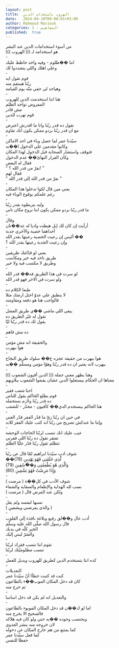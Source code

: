 ```yaml
---
layout: post
title:  الهروب باستخدام الدين
date:   2024-04-10T00:00:01+03:00
author: Mahmoud Marzouk
categories: 1 - المفاهيم
published:  true
---
```

من أسوء استخدامات الدين عند البشر\
هو استخدامه لـ ((( الهروب )))\
-\
انتا ��ظلوم - وفيه واحد حاطط عليك\
وعلي اهلك واللي يتشددوا لك\
-\
قوم تقول ايه\
ربّنا هينتقم منه\
وهياحد لي حقي منّه يوم القيامة\
-\
هنا انتا استخدمت الدين للهروب\
المفروض تواجه الظلم\
مش قادر\
قوم تهرب للدين\
-\
تقول ده قدر ربّنا وانا ما اقدرش اعترض\
مع ان قدر ربّنا بردو ممكن يكون انك تقاوم\
-\
سيّدنا عمر لما حصل وباء في احد الاماكن\
وكانوا مقدمين علي الدخول ا��يه\
فتوقف واستشار الصحابة قبل الدخول لهذا المكان\
وكان القرار النهائ�� عدم الدخول\
فقال له البعض\
\" نفرّ من قدر الله ؟! \"\
فقال لهم\
\" نفرّ من قدر الله إلي قدر الله \"\
-\
يعني مين قال لكوا تدخلوا هذا المكان\
رغم علمكم بوقوع الوباء فيه\
-\
وليه بتربطوه بقدر ربّنا\
ما قدر ربّنا بردو ممكن يكون اننا نروح مكان تاني\
-\
وقال\
أرأيت إن كان لك إبل هبطت واديا له عد��تان\
أحداهما خصبة والأخري جدبة\
أليس إن رعيت الخصبة رعيتها بقدر الله ��\
وإن رعيت الجدبة رعيتها بقدر الله ؟\
-\
يعني لو قدّامك طريقين\
طريق تاخد فيه خير ومكاسب\
وطريق لا مكسب فيه ولا خير\
-\
لو سرت في هذا الطريق فه�� قدر الله\
ولو سرت في الاخر فهو قدر الله\
-\
طبعا الكلام ده\
لا ينطبق علي عدوّ احتل ارضك مثلا\
فالواجب هنا هو دفعه ومقاومته\
-\
يبقي اللي ماشي ��ي طريق الفشل\
تقول له غيّر الطريق ده\
يقول لك ده قدر ربّنا ليّا\
-\
ده مش فاهم\
-\
والحقيقة انه مش مؤمن\
هوا بيهرب\
-\
هوا بيهرب من حقيقة عجزه ع�� سلوك طريق النجاح\
بيهرب لانه يعتبر ان ده قدر ربّنا وهوّا مؤمن ومسلّم ��يه\
-\
وهنا يظهر معني جملة ((( الدين أفيون الشعوب )))\
معناها ان الحكام بيستغلوا الدين عشان يقنعوا الشعوب
ببلاويهم\
-\
احنا شعب فقير\
قوم يطلع الحاكم يقول للناس\
ده قدر ربّنا ولازم نستحمله\
هنا الحاكم بيستخدم الدي�� كأفيون - مخدّر - للشعب\
-\
في حين ان ربّنا زيّ ما قدّر الفقر قدّر الغني\
وإنتا ما عندكش تصريح من ربّنا انه كتب عليك الفقر للابد\
-\
عيب عليك انك تنسب لربّنا الحاجات الوحشة\
تفتقر تقول ده ربّنا اللي فقرني\
تتظلم تقول ربّنا قدّر عليّا الظلم\
-\
شوف ادب سيّدنا ابراهيم لمّا قال عن ربّنا\
��لَّذِي خَلَقَنِي فَهُوَ يَهْدِينِ (78)\
وَالَّذِي هُوَ يُطْعِمُنِي وَ��َسْقِينِ (79)\
وَإِذَا مَرِضْتُ فَهُوَ يَشْفِينِ (80)\
-\
شوف الأدب في كل��ة ( مرضت )\
نسب لله الهداية والإطعام والسقاية والشفاء\
ولكن عند المرض قال ( مرضت )\
-\
نسبها لنفسه ولم يقل\
( والذي يمرضني ويشفينِ )\
-\
أدب عال و��لق رفيع وبلاغة نافذة إلي القلوب\
قال رسول الله صلّي الله عليه وسلّم\
الخير كلّه في يديك\
والشرّ ليس إليك\
-\
تقوم انتا تنسب فقرك لربّنا\
تنسب مظلوميّتك لربّنا\
-\
كده انتا بتستخدم الدين كطريق للهروب وبديل للعمل\
-\
التعديلات\
كنت قد كتبت خطأا أنّ سيّدنا عمر\
كان قد دخل المكان الموب��ء بالطاعون\
ثم خرج منه\
-\
والتعديل انه لم يكن قد دخل اساسا\
-\
اما لو ك��ن قد دخل المكان الموبوء بالطاعون\
فالصحيح الا يخرج منه\
ويحتسب وجوده ��يه حتي ولو كان فيه هلاكه\
لان خروجه منه ينشر العدوي\
كما يمتنع من هم خارج المكان عن دخوله\
كما فعل سيّدنا عمر\
حفظا للنفس

